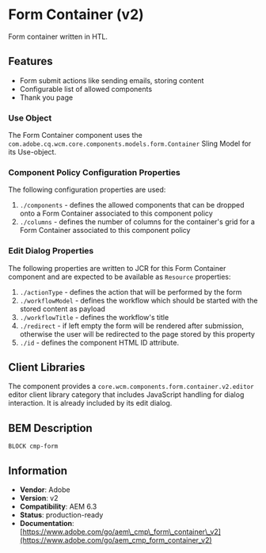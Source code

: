 <!--
Copyright 2017 Adobe

Licensed under the Apache License, Version 2.0 (the "License");
you may not use this file except in compliance with the License.
You may obtain a copy of the License at

    http://www.apache.org/licenses/LICENSE-2.0

Unless required by applicable law or agreed to in writing, software
distributed under the License is distributed on an "AS IS" BASIS,
WITHOUT WARRANTIES OR CONDITIONS OF ANY KIND, either express or implied.
See the License for the specific language governing permissions and
limitations under the License.
-->
Form Container (v2)
====
Form container written in HTL.

## Features
* Form submit actions like sending emails, storing content
* Configurable list of allowed components
* Thank you page

### Use Object
The Form Container component uses the `com.adobe.cq.wcm.core.components.models.form.Container` Sling Model for its Use-object.

### Component Policy Configuration Properties
The following configuration properties are used:

1. `./components` - defines the allowed components that can be dropped onto a Form Container associated to this component policy
2. `./columns` - defines the number of columns for the container's grid for a Form Container associated to this component policy

### Edit Dialog Properties
The following properties are written to JCR for this Form Container component and are expected to be available as `Resource` properties:

1. `./actionType` - defines the action that will be performed by the form
2. `./workflowModel` - defines the workflow which should be started with the stored content as payload
3. `./workflowTitle` - defines the workflow's title
4. `./redirect` - if left empty the form will be rendered after submission, otherwise the user will be redirected to the page stored by this
property
5. `./id` - defines the component HTML ID attribute.

## Client Libraries
The component provides a `core.wcm.components.form.container.v2.editor` editor client library category that includes
JavaScript handling for dialog interaction. It is already included by its edit dialog.

## BEM Description
```
BLOCK cmp-form
```

## Information
* **Vendor**: Adobe
* **Version**: v2
* **Compatibility**: AEM 6.3
* **Status**: production-ready
* **Documentation**: [https://www.adobe.com/go/aem\_cmp\_form\_container\_v2](https://www.adobe.com/go/aem_cmp_form_container_v2)

